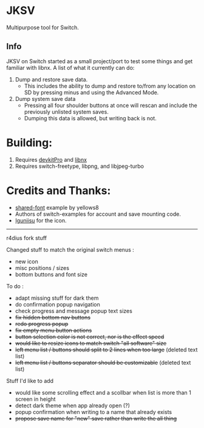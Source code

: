 # JKSV

Multipurpose tool for Switch.

## Info
JKSV on Switch started as a small project/port to test some things and get familiar with libnx. A list of what it currently can do:
1. Dump and restore save data.
    * This includes the ability to dump and restore to/from any location on SD by pressing minus and using the Advanced Mode.
2. Dump system save data
    * Pressing all four shoulder buttons at once will rescan and include the previously unlisted system saves.
    * Dumping this data is allowed, but writing back is not.

# Building:
1. Requires [devkitPro](https://devkitpro.org/) and [libnx](https://github.com/switchbrew/libnx)
2. Requires switch-freetype, libpng, and libjpeg-turbo

# Credits and Thanks:
* [shared-font](https://github.com/switchbrew/switch-portlibs-examples) example by yellows8
* Authors of switch-examples for account and save mounting code.
* [Iguniisu](https://github.com/igniscitrinus) for the icon.

---
r4dius fork stuff

Changed stuff to match the original switch menus :
- new icon
- misc positions / sizes
- bottom buttons and font size

To do :
- adapt missing stuff for dark them
- do confirmation popup navigation
- check progress and message popup text sizes
- ~~fix hidden bottom nav buttons~~
- ~~redo progress popup~~
- ~~fix empty menu button actions~~
- ~~button selection color is not correct, nor is the effect speed~~
- ~~would like to resize icons to match switch "all software" size~~
- ~~left menu list / buttons should split to 2 lines when too large~~ (deleted text list)
- ~~left menu list / buttons separator should be customizable~~ (deleted text list)


Stuff I'd like to add
- would like some scrolling effect and a scollbar when list is more than 1 screen in height
- detect dark theme when app already open (?)
- popup confirmation when writing to a name that already exists
- ~~propose save name for "new" save rather than write the all thing~~
